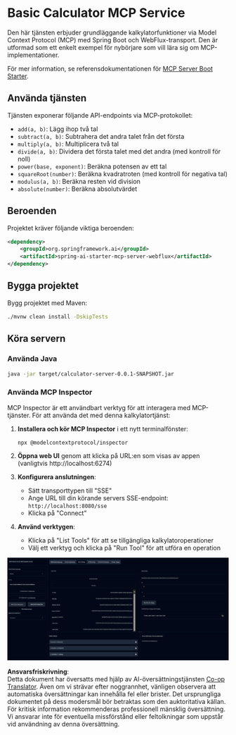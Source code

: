 <!--
CO_OP_TRANSLATOR_METADATA:
{
  "original_hash": "ed9cab32cc67c12d8969b407aa47100a",
  "translation_date": "2025-06-11T09:33:16+00:00",
  "source_file": "03-GettingStarted/01-first-server/solution/java/README.md",
  "language_code": "sv"
}
-->
# Basic Calculator MCP Service

Den här tjänsten erbjuder grundläggande kalkylatorfunktioner via Model Context Protocol (MCP) med Spring Boot och WebFlux-transport. Den är utformad som ett enkelt exempel för nybörjare som vill lära sig om MCP-implementationer.

För mer information, se referensdokumentationen för [MCP Server Boot Starter](https://docs.spring.io/spring-ai/reference/api/mcp/mcp-server-boot-starter-docs.html).


## Använda tjänsten

Tjänsten exponerar följande API-endpoints via MCP-protokollet:

- `add(a, b)`: Lägg ihop två tal
- `subtract(a, b)`: Subtrahera det andra talet från det första
- `multiply(a, b)`: Multiplicera två tal
- `divide(a, b)`: Dividera det första talet med det andra (med kontroll för noll)
- `power(base, exponent)`: Beräkna potensen av ett tal
- `squareRoot(number)`: Beräkna kvadratroten (med kontroll för negativa tal)
- `modulus(a, b)`: Beräkna resten vid division
- `absolute(number)`: Beräkna absolutvärdet

## Beroenden

Projektet kräver följande viktiga beroenden:

```xml
<dependency>
    <groupId>org.springframework.ai</groupId>
    <artifactId>spring-ai-starter-mcp-server-webflux</artifactId>
</dependency>
```

## Bygga projektet

Bygg projektet med Maven:
```bash
./mvnw clean install -DskipTests
```

## Köra servern

### Använda Java

```bash
java -jar target/calculator-server-0.0.1-SNAPSHOT.jar
```

### Använda MCP Inspector

MCP Inspector är ett användbart verktyg för att interagera med MCP-tjänster. För att använda det med denna kalkylatortjänst:

1. **Installera och kör MCP Inspector** i ett nytt terminalfönster:
   ```bash
   npx @modelcontextprotocol/inspector
   ```

2. **Öppna web UI** genom att klicka på URL:en som visas av appen (vanligtvis http://localhost:6274)

3. **Konfigurera anslutningen**:
   - Sätt transporttypen till "SSE"
   - Ange URL till din körande servers SSE-endpoint: `http://localhost:8080/sse`
   - Klicka på "Connect"

4. **Använd verktygen**:
   - Klicka på "List Tools" för att se tillgängliga kalkylatoroperationer
   - Välj ett verktyg och klicka på "Run Tool" för att utföra en operation

![MCP Inspector Screenshot](../../../../../../translated_images/tool.40e180a7b0d0fe2067cf96435532b01f63f7f8619d6b0132355a04b426b669ac.sv.png)

**Ansvarsfriskrivning**:  
Detta dokument har översatts med hjälp av AI-översättningstjänsten [Co-op Translator](https://github.com/Azure/co-op-translator). Även om vi strävar efter noggrannhet, vänligen observera att automatiska översättningar kan innehålla fel eller brister. Det ursprungliga dokumentet på dess modersmål bör betraktas som den auktoritativa källan. För kritisk information rekommenderas professionell mänsklig översättning. Vi ansvarar inte för eventuella missförstånd eller feltolkningar som uppstår vid användning av denna översättning.